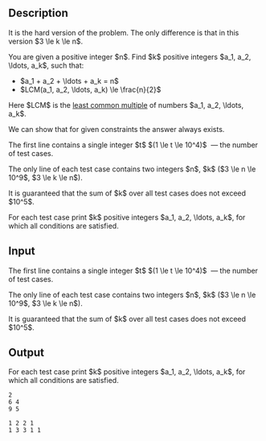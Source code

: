 ## Description

<div><p><span class="tex-font-style-bf">It is the hard version of the problem. The only difference is that in this version $3 \le k \le n$.</span></p><p>You are given a positive integer $n$. Find $k$ positive integers $a_1, a_2, \ldots, a_k$, such that:</p><ul> <li> $a_1 + a_2 + \ldots + a_k = n$ </li><li> $LCM(a_1, a_2, \ldots, a_k) \le \frac{n}{2}$ </li></ul><p>Here $LCM$ is the <a href="https://en.wikipedia.org/wiki/Least_common_multiple">least common multiple</a> of numbers $a_1, a_2, \ldots, a_k$.</p><p>We can show that for given constraints the answer always exists.</p></div><div class="input-specification"><p>The first line contains a single integer $t$ $(1 \le t \le 10^4)$ &nbsp;— the number of test cases.</p><p>The only line of each test case contains two integers $n$, $k$ ($3 \le n \le 10^9$, $3 \le k \le n$).</p><p>It is guaranteed that the sum of $k$ over all test cases does not exceed $10^5$.</p></div><div class="output-specification"><p>For each test case print $k$ positive integers $a_1, a_2, \ldots, a_k$, for which all conditions are satisfied.</p></div>

## Input

<p>The first line contains a single integer $t$ $(1 \le t \le 10^4)$ &nbsp;— the number of test cases.</p><p>The only line of each test case contains two integers $n$, $k$ ($3 \le n \le 10^9$, $3 \le k \le n$).</p><p>It is guaranteed that the sum of $k$ over all test cases does not exceed $10^5$.</p>

## Output

<p>For each test case print $k$ positive integers $a_1, a_2, \ldots, a_k$, for which all conditions are satisfied.</p>





```input1
2
6 4
9 5
```




```output1
1 2 2 1 
1 3 3 1 1
```


